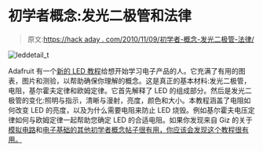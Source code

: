 # 初学者概念:发光二极管和法律

> 原文:[https://hack aday . com/2010/11/09/初学者-概念-发光二极管-法律/](https://hackaday.com/2010/11/09/beginner-concepts-leds-and-laws/)

![](../Images/a857a238f0cec7b819648cacb8bc4df0.png "leddetail_t")

Adafruit 有一个[新的 LED 教程](http://www.ladyada.net/learn/arduino/LEDs.html)给想开始学习电子产品的人。它充满了有用的图表，图片和测验，以帮助确保你理解的概念。这是真正的基本材料:发光二极管，电阻，基尔霍夫定律和欧姆定律。它首先解释了 LED 的组成部分。然后是发光二极管的变化:照明与指示，清晰与漫射，亮度，颜色和大小。本教程涵盖了电阻如何改变 LED 的亮度，以及为什么需要电阻来防止 LED 烧毁。例如基尔霍夫电压定律如何与欧姆定律一起帮助您确定 LED 的合适电阻。如果你发现来自 Giz 的关于[模拟电路](http://hackaday.com/2010/08/28/beginner-concepts-analog-circuits/)和[电子基础的其他初学者概念帖子很有用，你应该会发现这个教程很有用。](http://hackaday.com/2010/10/30/beginner-concepts-electronics-basics-from-the-giz/)